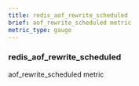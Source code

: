 ```yaml
---
title: redis_aof_rewrite_scheduled
brief: aof_rewrite_scheduled metric
metric_type: gauge
---
```

### redis_aof_rewrite_scheduled

aof_rewrite_scheduled metric